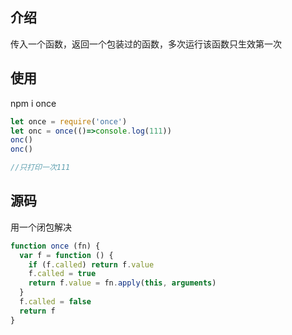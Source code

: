 ## 介绍

传入一个函数，返回一个包装过的函数，多次运行该函数只生效第一次

## 使用

npm i once

```js
let once = require('once')
let onc = once(()=>console.log(111))
onc()
onc()

//只打印一次111

```

## 源码

用一个闭包解决

```js
function once (fn) {
  var f = function () {
    if (f.called) return f.value
    f.called = true
    return f.value = fn.apply(this, arguments)
  }
  f.called = false
  return f
}
```